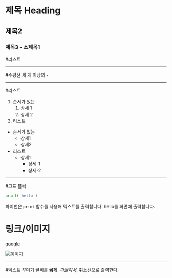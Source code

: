 # 제목 Heading
## 제목2
### 제목3 - 소제목1

#리스트


---
#수평선
세 개 이상의 -


---
#리스트
1. 순서가 있는 
    1. 상세 1
    2. 상세 2
2. 리스트

- 순서가 없는
    - 상세1
    - 상세2
- 리스트
    - 상세1
        - 상세-1
        - 상세-2

---
#코드 블럭
```python
print('hello')
```
파이썬은 `print` 함수를 사용해 텍스트를 출력합니다.
hello를 화면에 출력합니다.


# 링크/이미지
[google](https://www.google.com)

![이미지](https://picsum.photos/200/300/)

---
#텍스트 꾸미기
글씨를 **굵게**. *기울여서*, ~~취소선~~으로 출력한다.